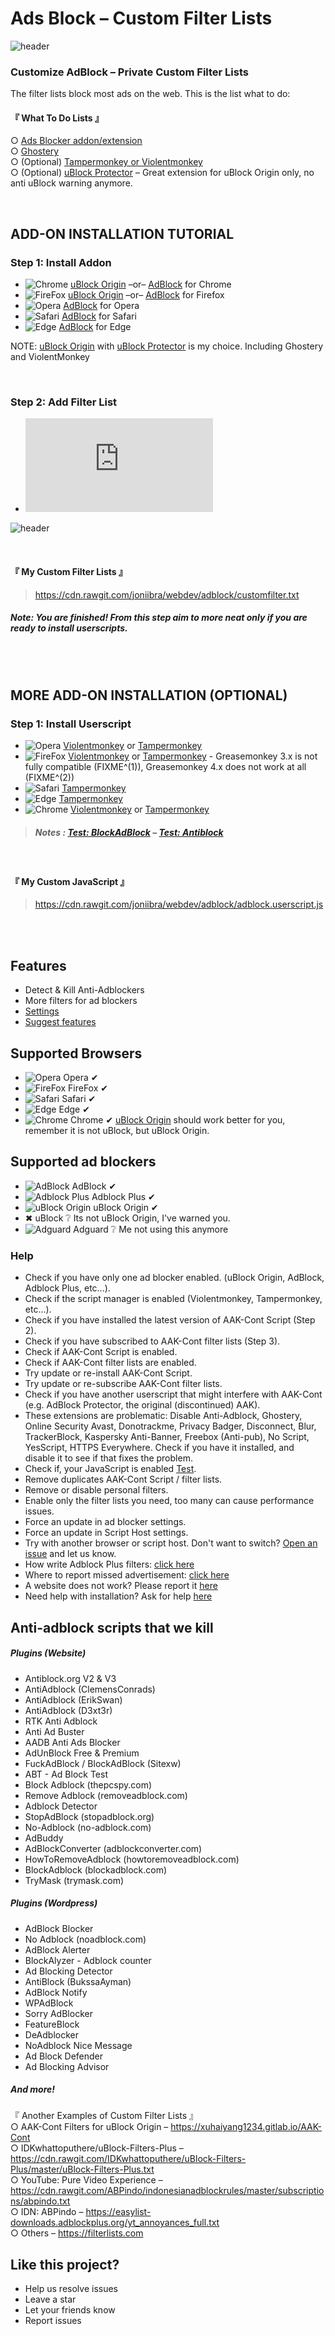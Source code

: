 # Ads Block – Custom Filter Lists

![header](images/joniibra.png)


### Customize AdBlock – Private Custom Filter Lists

The filter lists block most ads on the web. This is the list what to do:

#### 『 What To Do Lists 』
○  [Ads Blocker addon/extension](https://github.com/joniibra/webdev/tree/adblock#add-on-installation-tutorial)
<br />○  [Ghostery](https://ghostery.com)
<br />○  (Optional) [Tampermonkey or Violentmonkey](https://github.com/joniibra/webdev/tree/adblock#more-add-on-installation-optional)
<br />○  (Optional) [uBlock Protector](https://chrome.google.com/webstore/detail/ublock-protector-extensio/ggolfgbegefeeoocgjbmkembbncoadlb) – Great extension for uBlock Origin only, no anti uBlock warning anymore.

<br />

## ADD-ON INSTALLATION TUTORIAL

### Step 1: Install Addon
* ![Chrome](images/browsers/chrome.png) [uBlock Origin](https://chrome.google.com/webstore/detail/ublock-origin/cjpalhdlnbpafiamejdnhcphjbkeiagm) –or– [AdBlock](https://chrome.google.com/webstore/detail/adblock/gighmmpiobklfepjocnamgkkbiglidom) for Chrome
* ![FireFox](images/browsers/firefox.png) [uBlock Origin](https://addons.mozilla.org/en-US/firefox/addon/ublock-origin/) –or– [AdBlock](https://addons.mozilla.org/en-US/firefox/addon/adblock-for-firefox/) for Firefox
* ![Opera](images/browsers/opera.png) [AdBlock](https://getadblock.com/opera/) for Opera
* ![Safari](images/browsers/safari.png) [AdBlock](https://getadblock.com/safari/) for Safari
* ![Edge](images/browsers/msedge.png) [AdBlock](https://getadblock.com/edge/) for Edge

NOTE:  [uBlock Origin](https://chrome.google.com/webstore/detail/ublock-origin/cjpalhdlnbpafiamejdnhcphjbkeiagm) with [uBlock Protector](https://chrome.google.com/webstore/detail/ublock-protector-extensio/ggolfgbegefeeoocgjbmkembbncoadlb) is my choice. Including Ghostery and ViolentMonkey

<br />

### Step 2: Add Filter List

* ![Subscribe from GitLab](https://github.com/joniibra/webdev/blob/adblock/README.md#-my-custom-filter-lists-)

![header](images/adblockOptions.jpg)

<br />

#### 『 My Custom Filter Lists 』

> https://cdn.rawgit.com/joniibra/webdev/adblock/customfilter.txt

##### Note: You are finished! From this step aim to more neat only if you are ready to install userscripts.

<br /><br />

## MORE ADD-ON INSTALLATION (OPTIONAL)

### Step 1: Install Userscript

* ![Opera](images/browsers/opera.png) [Violentmonkey](https://addons.opera.com/extensions/details/violent-monkey/) or [Tampermonkey](https://addons.opera.com/extensions/details/tampermonkey-beta/)
* ![FireFox](images/browsers/firefox.png) [Violentmonkey](https://addons.mozilla.org/en-US/firefox/addon/violentmonkey/) or [Tampermonkey](https://addons.mozilla.org/firefox/addon/tampermonkey/) - Greasemonkey 3.x is not fully compatible (FIXME^(1)), Greasemonkey 4.x does not work at all (FIXME^(2))
* ![Safari](images/browsers/safari.png) [Tampermonkey](https://safari.tampermonkey.net/tampermonkey.safariextz)
* ![Edge](images/browsers/msedge.png) [Tampermonkey](https://www.microsoft.com/store/p/tampermonkey/9nblggh5162s)
* ![Chrome](images/browsers/chrome.png) [Violentmonkey](https://chrome.google.com/webstore/detail/violentmonkey/jinjaccalgkegednnccohejagnlnfdag) or [Tampermonkey](https://chrome.google.com/webstore/detail/tampermonkey/dhdgffkkebhmkfjojejmpbldmpobfkfo)

> ##### Notes : [Test: BlockAdBlock](https://blockadblock.com/) – [Test: Antiblock](http://antiblock.org/?p=v3&demo)

<br />

#### 『 My Custom JavaScript 』

> https://cdn.rawgit.com/joniibra/webdev/adblock/adblock.userscript.js

<br /><br />

## Features
* Detect & Kill Anti-Adblockers
* More filters for ad blockers
* [Settings](https://joniibra.github.io/webdev)
* [Suggest features](https://github.com/joniibra/webdev/adblock/issues)

## Supported Browsers
* ![Opera](images/browsers/opera.png) Opera &#10004;
* ![FireFox](images/browsers/firefox.png) FireFox &#10004;
* ![Safari](images/browsers/safari.png) Safari &#10004;
* ![Edge](images/browsers/msedge.png) Edge &#10004;
* ![Chrome](images/browsers/chrome.png) Chrome &#10004; [uBlock Origin](https://github.com/joniibra/webdev/tree/adblock#add-on-installation-tutorial) should work better for you, remember it is not uBlock, but uBlock Origin.

## Supported ad blockers
* ![AdBlock](images/addons/adblock.origins.png) AdBlock &#10004;
* ![Adblock Plus](images/addons/adblock.origins.plus.png) Adblock Plus &#10004;
* ![uBlock Origin](images/addons/ublock.origins.png) uBlock Origin &#10004;
* ✖ uBlock ❔ Its not uBlock Origin, I've warned you.
* ![Adguard](images/addons/aguard.origins.png) Adguard ❔ Me not using this anymore

### Help
* Check if you have only one ad blocker enabled. (uBlock Origin, AdBlock, Adblock Plus, etc...).
* Check if the script manager is enabled (Violentmonkey, Tampermonkey, etc...).
* Check if you have installed the latest version of AAK-Cont Script (Step 2).
* Check if you have subscribed to AAK-Cont filter lists (Step 3).
* Check if AAK-Cont Script is enabled.
* Check if AAK-Cont filter lists are enabled.
* Try update or re-install AAK-Cont Script.
* Try update or re-subscribe AAK-Cont filter lists.
* Check if you have another userscript that might interfere with AAK-Cont (e.g. AdBlock Protector, the original (discontinued) AAK).
* These extensions are problematic: Disable Anti-Adblock, Ghostery, Online Security Avast, Donotrackme, Privacy Badger, Disconnect, Blur, TrackerBlock, Kaspersky Anti-Banner, Freebox (Anti-pub), No Script, YesScript, HTTPS Everywhere.
Check if you have it installed, and disable it to see if that fixes the problem.
* Check if, your JavaScript is enabled [Test](http://activatejavascript.org/).
* Remove duplicates AAK-Cont Script / filter lists.
* Remove or disable personal filters.
* Enable only the filter lists you need, too many can cause performance issues.
* Force an update in ad blocker settings.
* Force an update in Script Host settings.
* Try with another browser or script host. Don't want to switch? [Open an issue](https://github.com/joniibra/webdev/adblock/issues) and let us know.
* How write Adblock Plus filters: [click here](https://adblockplus.org/en/filters)
* Where to report missed advertisement: [click here](https://forums.lanik.us/)
* A website does not work? Please report it [here](https://github.com/joniibra/webdev/adblock/issues)
* Need help with installation? Ask for help [here](https://github.com/joniibra/webdev/adblock/issues)


## Anti-adblock scripts that we kill
##### Plugins (Website)
* Antiblock.org V2 & V3
* AntiAdblock (ClemensConrads)
* AntiAdblock (ErikSwan)
* AntiAdblock (D3xt3r)
* RTK Anti Adblock
* Anti Ad Buster
* AADB Anti Ads Blocker
* AdUnBlock Free & Premium
* FuckAdBlock / BlockAdBlock (Sitexw)
* ABT - Ad Block Test
* Block Adblock (thepcspy.com)
* Remove Adblock (removeadblock.com)
* Adblock Detector
* StopAdBlock (stopadblock.org)
* No-Adblock (no-adblock.com)
* AdBuddy
* AdBlockConverter (adblockconverter.com)
* HowToRemoveAdblock (howtoremoveadblock.com)
* BlockAdblock (blockadblock.com)
* TryMask (trymask.com)

##### Plugins (Wordpress)
* AdBlock Blocker
* No Adblock (noadblock.com)
* AdBlock Alerter
* BlockAlyzer - Adblock counter
* Ad Blocking Detector
* AntiBlock (BukssaAyman)
* AdBlock Notify
* WPAdBlock
* Sorry AdBlocker
* FeatureBlock
* DeAdblocker
* NoAdblock Nice Message
* Ad Block Defender
* Ad Blocking Advisor

##### And more!
『 Another Examples of Custom Filter Lists 』
<br />○  AAK-Cont Filters for uBlock Origin – https://xuhaiyang1234.gitlab.io/AAK-Cont
<br />○  IDKwhattoputhere/uBlock-Filters-Plus – https://cdn.rawgit.com/IDKwhattoputhere/uBlock-Filters-Plus/master/uBlock-Filters-Plus.txt
<br />○  YouTube: Pure Video Experience – https://cdn.rawgit.com/ABPindo/indonesianadblockrules/master/subscriptions/abpindo.txt
<br />○  IDN: ABPindo – https://easylist-downloads.adblockplus.org/yt_annoyances_full.txt
<br />○  Others – https://filterlists.com

## Like this project?
* Help us resolve issues
* Leave a star
* Let your friends know
* Report issues
